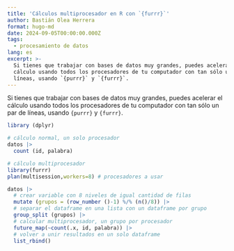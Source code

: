 ```yaml
---
title: 'Cálculos multiprocesador en R con `{furrr}`'
author: Bastián Olea Herrera
format: hugo-md
date: 2024-09-05T00:00:00.000Z
tags:
  - procesamiento de datos
lang: es
excerpt: >-
  Si tienes que trabajar con bases de datos muy grandes, puedes acelerar el
  cálculo usando todos los procesadores de tu computador con tan sólo un par de
  líneas, usando `{purrr}` y `{furrr}`.
---
```



Si tienes que trabajar con bases de datos muy grandes, puedes acelerar el cálculo usando todos los procesadores de tu computador con tan sólo un par de líneas, usando `{purrr}` y `{furrr}`.

``` r
library (dplyr) 

# cálculo normal, un solo procesador
datos |>
  count (id, palabra)

# cálculo multiprocesador
library(furrr)
plan(multisession,workers=8) # procesadores a usar

datos |> 
  # crear variable con 8 niveles de igual cantidad de filas
  mutate (grupos = (row_number ()-1) %/% (n()/8)) |>
  # separar el dataframe en una lista con un dataframe por grupo
  group_split (grupos) |>
  # calcular multiprocesador, un grupo por procesador
  future_map(~count(.x, id, palabra)) |>
  # volver a unir resultados en un solo dataframe
  list_rbind()
```
